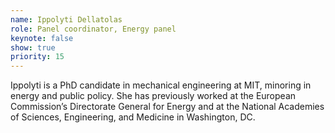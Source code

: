 ```yaml
---
name: Ippolyti Dellatolas
role: Panel coordinator, Energy panel
keynote: false
show: true
priority: 15
---
```


Ippolyti is a PhD candidate in mechanical engineering at MIT, minoring in energy and public policy. She has previously worked at the European Commission’s Directorate General for Energy and at the National Academies of Sciences, Engineering, and Medicine in Washington, DC.
